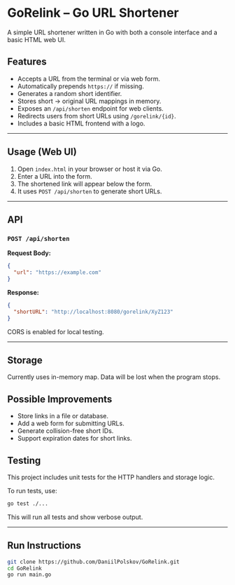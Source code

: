# GoRelink – Go URL Shortener

A simple URL shortener written in Go with both a console interface and a basic HTML web UI.

## Features

* Accepts a URL from the terminal or via web form.
* Automatically prepends `https://` if missing.
* Generates a random short identifier.
* Stores short → original URL mappings in memory.
* Exposes an `/api/shorten` endpoint for web clients.
* Redirects users from short URLs using `/gorelink/{id}`.
* Includes a basic HTML frontend with a logo.

---

## Usage (Web UI)

1. Open `index.html` in your browser or host it via Go.
2. Enter a URL into the form.
3. The shortened link will appear below the form.
4. It uses `POST /api/shorten` to generate short URLs.

---

## API

### `POST /api/shorten`

**Request Body:**

```json
{
  "url": "https://example.com"
}
```

**Response:**

```json
{
  "shortURL": "http://localhost:8080/gorelink/XyZ123"
}
```

CORS is enabled for local testing.

---

## Storage

Currently uses in-memory map. Data will be lost when the program stops.

## Possible Improvements

* Store links in a file or database.
* Add a web form for submitting URLs.
* Generate collision-free short IDs.
* Support expiration dates for short links.

## Testing

This project includes unit tests for the HTTP handlers and storage logic.

To run tests, use:

```bash
go test ./...
```

This will run all tests and show verbose output.

---

## Run Instructions

```bash
git clone https://github.com/DaniilPolskov/GoRelink.git
cd GoRelink
go run main.go
```

